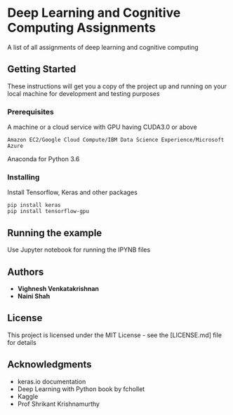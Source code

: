 # Deep Learning and Cognitive Computing Assignments

A list of all assignments of deep learning and cognitive computing

## Getting Started

These instructions will get you a copy of the project up and running on your local machine for development and testing purposes

### Prerequisites

A machine or a cloud service with GPU having CUDA3.0 or above

```
Amazon EC2/Google Cloud Compute/IBM Data Science Experience/Microsoft Azure
```

Anaconda for Python 3.6

### Installing


Install Tensorflow, Keras and other packages


```
pip install keras
pip install tensorflow-gpu
```



## Running the example

Use Jupyter notebook for running the IPYNB files



## Authors

* **Vighnesh Venkatakrishnan**
* **Naini Shah** 


## License

This project is licensed under the MIT License - see the [LICENSE.md] file for details

## Acknowledgments

* keras.io documentation
* Deep Learning with Python book by fchollet
* Kaggle
* Prof Shrikant Krishnamurthy
